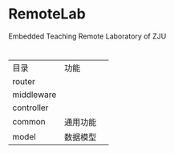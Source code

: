 # RemoteLab
Embedded Teaching Remote Laboratory of ZJU


# 
||||
|-|-|-|
|目录|功能||
|router
|middleware|
|controller
|common|通用功能
|model| 数据模型